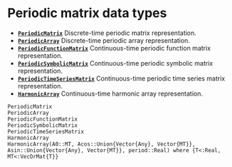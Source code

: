 # Periodic matrix data types

* **[`PeriodicMatrix`](@ref)**   Discrete-time periodic matrix representation.
* **[`PeriodicArray`](@ref)**    Discrete-time periodic array representation.
* **[`PeriodicFunctionMatrix`](@ref)**  Continuous-time periodic function matrix representation.
* **[`PeriodicSymbolicMatrix`](@ref)**   Continuous-time periodic symbolic matrix representation.
* **[`PeriodicTimeSeriesMatrix`](@ref)**   Continuous-time periodic time series matrix representation.
* **[`HarmonicArray`](@ref)**   Continuous-time harmonic array representation.

```@docs
PeriodicMatrix
PeriodicArray
PeriodicFunctionMatrix
PeriodicSymbolicMatrix
PeriodicTimeSeriesMatrix
HarmonicArray
HarmonicArray(A0::MT, Acos::Union{Vector{Any}, Vector{MT}}, Asin::Union{Vector{Any}, Vector{MT}}, period::Real) where {T<:Real, MT<:VecOrMat{T}} 
```
